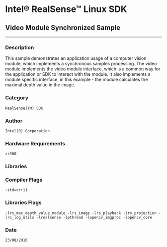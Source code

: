 # Intel&reg; RealSense&trade; Linux SDK
## Video Module Synchronized Sample
---
### Description
This sample demonstrates an application usage of a computer vision module, which implements a synchronous samples processing.  The video module implements the video module interface, which is a common way for the application or SDK to interact with the module. It also implements a module specific interface, in this example - the module calculates the maximal depth value in the image.

### Category
    RealSense(TM) SDK

### Author
    Intel(R) Corporation
    
### Hardware Requirements
    zr300

### Libraries
    

### Compiler Flags
    -std=c++11

### Libraries Flags
    -lrs_max_depth_value_module -lrs_image -lrs_playback -lrs_projection -lrs_log_utils -lrealsense -lpthread -lopencv_imgproc -lopencv_core

### Date
    23/08/2016
    
